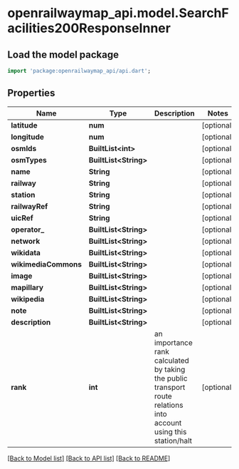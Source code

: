 # openrailwaymap_api.model.SearchFacilities200ResponseInner

## Load the model package
```dart
import 'package:openrailwaymap_api/api.dart';
```

## Properties
Name | Type | Description | Notes
------------ | ------------- | ------------- | -------------
**latitude** | **num** |  | [optional] 
**longitude** | **num** |  | [optional] 
**osmIds** | **BuiltList&lt;int&gt;** |  | [optional] 
**osmTypes** | **BuiltList&lt;String&gt;** |  | [optional] 
**name** | **String** |  | [optional] 
**railway** | **String** |  | [optional] 
**station** | **String** |  | [optional] 
**railwayRef** | **String** |  | [optional] 
**uicRef** | **String** |  | [optional] 
**operator_** | **BuiltList&lt;String&gt;** |  | [optional] 
**network** | **BuiltList&lt;String&gt;** |  | [optional] 
**wikidata** | **BuiltList&lt;String&gt;** |  | [optional] 
**wikimediaCommons** | **BuiltList&lt;String&gt;** |  | [optional] 
**image** | **BuiltList&lt;String&gt;** |  | [optional] 
**mapillary** | **BuiltList&lt;String&gt;** |  | [optional] 
**wikipedia** | **BuiltList&lt;String&gt;** |  | [optional] 
**note** | **BuiltList&lt;String&gt;** |  | [optional] 
**description** | **BuiltList&lt;String&gt;** |  | [optional] 
**rank** | **int** | an importance rank calculated by taking the public transport route relations into account using this station/halt  | [optional] 

[[Back to Model list]](../README.md#documentation-for-models) [[Back to API list]](../README.md#documentation-for-api-endpoints) [[Back to README]](../README.md)


